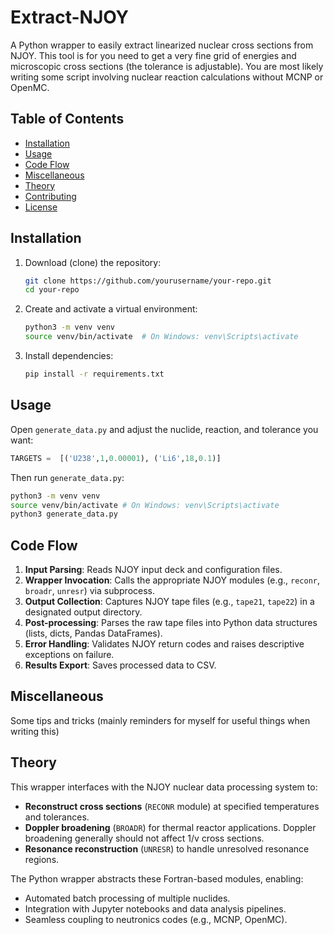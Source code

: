 # Extract-NJOY

A Python wrapper to easily extract linearized nuclear cross sections from NJOY. This tool is for you need to get a very fine grid of energies and microscopic cross sections (the tolerance is adjustable). You are most likely writing some script involving nuclear reaction calculations without MCNP or OpenMC.

## Table of Contents

- [Installation](#installation)
- [Usage](#usage)
- [Code Flow](#code-flow)
- [Miscellaneous](#miscellaneous)
- [Theory](#theory)
- [Contributing](#contributing)
- [License](#license)

## Installation

1. Download (clone) the repository:
   ```bash
   git clone https://github.com/yourusername/your-repo.git
   cd your-repo
   ```
2. Create and activate a virtual environment:
   ```bash
   python3 -m venv venv
   source venv/bin/activate  # On Windows: venv\Scripts\activate
   ```
3. Install dependencies:
   ```bash
   pip install -r requirements.txt
   ```

## Usage

Open `generate_data.py` and adjust the nuclide, reaction, and tolerance you want:

```python
TARGETS =  [('U238',1,0.00001), ('Li6',18,0.1)]
```

Then run `generate_data.py`:

```bash
python3 -m venv venv
source venv/bin/activate # On Windows: venv\Scripts\activate
python3 generate_data.py
```

## Code Flow

1. **Input Parsing**: Reads NJOY input deck and configuration files.
2. **Wrapper Invocation**: Calls the appropriate NJOY modules (e.g., `reconr`, `broadr`, `unresr`) via subprocess.
3. **Output Collection**: Captures NJOY tape files (e.g., `tape21`, `tape22`) in a designated output directory.
4. **Post-processing**: Parses the raw tape files into Python data structures (lists, dicts, Pandas DataFrames).
5. **Error Handling**: Validates NJOY return codes and raises descriptive exceptions on failure.
6. **Results Export**: Saves processed data to CSV.

## Miscellaneous
Some tips and tricks (mainly reminders for myself for useful things when writing this)



## Theory

This wrapper interfaces with the NJOY nuclear data processing system to:

- **Reconstruct cross sections** (`RECONR` module) at specified temperatures and tolerances.
- **Doppler broadening** (`BROADR`) for thermal reactor applications. Doppler broadening generally should not affect 1/v cross sections.
- **Resonance reconstruction** (`UNRESR`) to handle unresolved resonance regions.

The Python wrapper abstracts these Fortran-based modules, enabling:

- Automated batch processing of multiple nuclides.
- Integration with Jupyter notebooks and data analysis pipelines.
- Seamless coupling to neutronics codes (e.g., MCNP, OpenMC).
